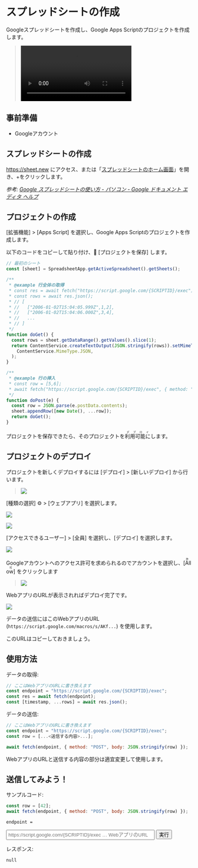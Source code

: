 # スプレッドシートの作成

Googleスプレッドシートを作成し、Google Apps Scriptのプロジェクトを作成します。

> <video controls autoplay loop><source type="video/webm" src="create-project.webm" /></video>

## 事前準備

- Googleアカウント

## スプレッドシートの作成

<https://sheet.new> にアクセス、または「[スプレッドシートのホーム画面](https://sheets.google.com/)」を開き、+をクリックします。

_参考: [Google スプレッドシートの使い方 - パソコン - Google ドキュメント エディタ ヘルプ](https://support.google.com/docs/answer/6000292)_

## プロジェクトの作成

[拡張機能] > [Apps Script] を選択し、Google Apps Scriptのプロジェクトを作成します。

以下のコードをコピーして貼り付け、💾 [プロジェクトを保存] します。

```js
// 最初のシート
const [sheet] = SpreadsheetApp.getActiveSpreadsheet().getSheets();

/**
 * @example 行全体の取得
 * const res = await fetch("https://script.google.com/{SCRIPTID}/exec");
 * const rows = await res.json();
 * // [
 * //   ["2006-01-02T15:04:05.999Z",1,2],
 * //   ["2006-01-02T15:04:06.000Z",3,4],
 * //   ...
 * // ]
 */
function doGet() {
  const rows = sheet.getDataRange().getValues().slice(1);
  return ContentService.createTextOutput(JSON.stringify(rows)).setMimeType(
    ContentService.MimeType.JSON,
  );
}

/**
 * @example 行の挿入
 * const row = [5,6];
 * await fetch("https://script.google.com/{SCRIPTID}/exec", { method: "POST", body: JSON.stringify(row) })
 */
function doPost(e) {
  const row = JSON.parse(e.postData.contents);
  sheet.appendRow([new Date(), ...row]);
  return doGet();
}
```

プロジェクトを保存できたら、そのプロジェクトを<ruby>利用可能に<rt>デプロイ</rt></ruby>します。

## プロジェクトのデプロイ

プロジェクトを新しくデプロイするには [デプロイ] > [新しいデプロイ] から行います。

> ![](gas-new-deploy.png)

[種類の選択] ⚙ > [ウェブアプリ] を選択します。

![](gas-web-app.png)

![](gas-deploy.png)

[アクセスできるユーザー] > [全員] を選択し、[デプロイ] を選択します。

![](gas-authz.png)

Googleアカウントへのアクセス許可を求められるのでアカウントを選択し、<ruby>[Allow]<rt>許可</rt></ruby> をクリックします

> ![](gas-allow-access.png)

WebアプリのURLが表示されればデプロイ完了です。

![](gas-url.dio.png)

データの送信にはこのWebアプリのURL (`https://script.google.com/macros/s/AKf...`) を使用します。

このURLはコピーしておきましょう。

## 使用方法

データの取得:

```js
// ここはWebアプリのURLに書き換えます
const endpoint = "https://script.google.com/{SCRIPTID}/exec";
const res = await fetch(endpoint);
const [timestamp, ...rows] = await res.json();
```

データの送信:

```js
// ここはWebアプリのURLに書き換えます
const endpoint = "https://script.google.com/{SCRIPTID}/exec";
const row = [...<送信する内容>...];

await fetch(endpoint, { method: "POST", body: JSON.stringify(row) });
```

WebアプリのURLと送信する内容の部分は適宜変更して使用します。

## 送信してみよう！

サンプルコード:

```js
const row = [42];
await fetch(endpoint, { method: "POST", body: JSON.stringify(row) });
```

`endpoint =`

<form onsubmit="(e) => e.preventDefault(),
  fetch(new FormData(this).get(`endpoint`), {
    method: `POST`,
    body: JSON.stringify([42]),
  })
    .then((r) => (document.querySelector(`.result`).textContent = `HTTP/2 ${r.status}\n\n`,r))
    .then((r) => r.json())
    .then((j) => document.querySelector(`.result`).textContent += JSON.stringify(j, null, 2));
">
<input type="url" name="endpoint" required placeholder="https://script.google.com/{SCRIPTID}/exec … WebアプリのURL" autocomplete="off" style="width: 80%; padding: 4px" />
<input type="submit" value="実行" />
</form>

レスポンス:

<pre><code class="result language-http">null</code></pre>
